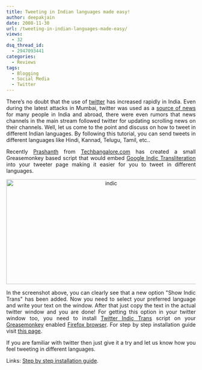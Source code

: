 ```yaml
---
title: Tweeting in Indian languages made easy!
author: deepakjain
date: 2008-11-30
url: /tweeting-in-indian-languages-made-easy/
views:
  - 32
dsq_thread_id:
  - 2947093441
categories:
  - Reviews
tags:
  - Blogging
  - Social Media
  - Twitter
---
```

<p align="justify">
  There&#8217;s no doubt that the use of <a href="http://www.twitter.com" onclick="_gaq.push(['_trackEvent', 'outbound-article', 'http://www.twitter.com', 'twitter']);" >twitter</a> has increased rapidly in India. Even during the latest attacks in Mumbai, twitter was used as a <a href="http://www.google.co.in/url?sa=t&source=web&ct=res&cd=1&url=http%3A%2F%2Ftortoiseshell.net%2Fcoffeebreak%2Fblog%2Findex.php%2F53%2Fkeyboard-shortcuts-for-aligning-text-in-word-2007.html&ei=YOUxSf7SBMO7kAWplvyNCw&usg=AFQjCNH9l9gpYCfLE22BcJeGUcLYHMLGzw&sig2=padLgIa8uSwmQQ7yIBqPcg" onclick="_gaq.push(['_trackEvent', 'outbound-article', 'http://www.google.co.in/url?sa=t&source=web&ct=res&cd=1&url=http%3A%2F%2Ftortoiseshell.net%2Fcoffeebreak%2Fblog%2Findex.php%2F53%2Fkeyboard-shortcuts-for-aligning-text-in-word-2007.html&ei=YOUxSf7SBMO7kAWplvyNCw&usg=AFQjCNH9l9gpYCfLE22BcJeGUcLYHMLGzw&sig2=padLgIa8uSwmQQ7yIBqPcg', 'source of news']);" >source of news</a> for many people in India and abroad, there were even rumors that news channels in the main stream followed twitter for updating scrolling news on their channels. Well, let us come to the point and discuss on how to tweet in different Indian languages. By following this tutorial, you can send tweets in different languages like Hindi, Kannad, Telugu, Tamil, etc..
</p>

<p align="justify">
  Recently <a href="http://www.controlenter.in/2008/11/google-transliterate-for-twitter-tweeting-in-indic-languages-is-easy/" onclick="_gaq.push(['_trackEvent', 'outbound-article', 'http://www.controlenter.in/2008/11/google-transliterate-for-twitter-tweeting-in-indic-languages-is-easy/', 'Prashanth']);" >Prashanth</a> from <a href="http://www.techbangalore.com" onclick="_gaq.push(['_trackEvent', 'outbound-article', 'http://www.techbangalore.com', 'Techbangalore.com']);" >Techbangalore.com</a> has created a small Greasemonkey based script that would embed <a href="http://www.google.co.in/transliterate/indic/igoogle/Hindi#" onclick="_gaq.push(['_trackEvent', 'outbound-article', 'http://www.google.co.in/transliterate/indic/igoogle/Hindi#', 'Google Indic Transliteration']);" >Google Indic Transliteration</a> into your tweeter page making it easier for you to tweet in different languages.
</p>

<p align="center">
  <img class="wp-image-50472" style="border-right: 0px;border-top: 0px;border-left: 0px;border-bottom: 0px" height="279" alt="indic" src="http://cdn.devilsworkshop.org/files/2008/11/indic.png" width="542" border="0" />
</p>

<p align="justify">
  In the screenshot above, you can clearly see that a new option "Show Indic Trans" has been added. Now you need to select your preferred language and write your text on the window. After that just copy the text in the actual twitter window and you are done! For getting this option in your twitter window too, you need to install <a href="http://www.controlenter.in/Scripts/twitter_transliterate_.user.js" onclick="_gaq.push(['_trackEvent', 'outbound-article', 'http://www.controlenter.in/Scripts/twitter_transliterate_.user.js', 'Twitter Indic Trans']);" >Twitter Indic Trans</a> script on your <a href="https://addons.mozilla.org/en-US/firefox/addon/748" onclick="_gaq.push(['_trackEvent', 'outbound-article', 'https://addons.mozilla.org/en-US/firefox/addon/748', 'Greasemonkey']);" >Greasemonkey</a> enabled <a href="http://www.mozilla.com/en-US/firefox/" onclick="_gaq.push(['_trackEvent', 'outbound-article', 'http://www.mozilla.com/en-US/firefox/', 'Firefox browser']);" >Firefox browser</a>. For step by step installation guide visit <a href="http://www.controlenter.in/2008/11/google-transliterate-for-twitter-tweeting-in-indic-languages-is-easy/" onclick="_gaq.push(['_trackEvent', 'outbound-article', 'http://www.controlenter.in/2008/11/google-transliterate-for-twitter-tweeting-in-indic-languages-is-easy/', 'this page']);" >this page</a>.
</p>

<p align="justify">
  If you are familiar with twitter then just give it a try and let us know how you feel tweeting in different languages.
</p>

<p align="justify">
  Links: <a href="http://www.controlenter.in/2008/11/google-transliterate-for-twitter-tweeting-in-indic-languages-is-easy/" onclick="_gaq.push(['_trackEvent', 'outbound-article', 'http://www.controlenter.in/2008/11/google-transliterate-for-twitter-tweeting-in-indic-languages-is-easy/', 'Step by step installation guide']);" >Step by step installation guide</a>.
</p>

<p align="justify">
